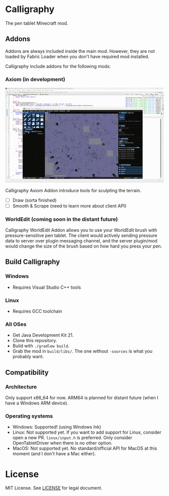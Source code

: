 # Calligraphy
The pen tablet Minecraft mod.

## Addons
Addons are always included inside the main mod. However, they are not loaded by Fabric Loader when you don't have required mod installed.

Calligraphy include addons for the following mods:

### Axiom (in development)
![](docs/20240827-1914-58.2383608.gif)

Calligraphy Axiom Addon introduce tools for sculpting the terrain.

- [ ] Draw (sorta finished)
- [ ] Smooth & Scrape (need to learn more about client API)

### WorldEdit (coming soon in the distant future)
Calligraphy WorldEdit Addon allows you to use your WorldEdit brush with pressure-sensitive pen tablet. The client would actively sending pressure data to server over plugin messaging channel, and the server plugin/mod would change the size of the brush based on how hard you press your pen.

## Build Calligraphy
### Windows
- Requires Visual Studio C++ tools

### Linux
- Requires GCC toolchain

### All OSes
- Get Java Development Kit 21.
- Clone this repository.
- Build with `./gradlew build`.
- Grab the mod in `build/libs/`. The one without `-sources` is what you probably want.

## Compatibility
### Architecture
Only support x86_64 for now. ARM64 is planned for distant future (when I have a Windows ARM device).

### Operating systems
- Windows: Supported! (using Windows Ink)
- Linux: Not supported yet. If you want to add support for Linux, consider open a new PR. `linux/input.h` is preferred. Only consider OpenTabletDriver when there is no other option.
- MacOS: Not supported yet. No standard/official API for MacOS at this moment (and I don't have a Mac either).

# License
MIT License. See [LICENSE](LICENSE) for legal document.